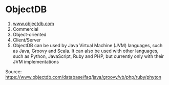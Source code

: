 # ObjectDB
1. www.objectdb.com
2. Commercial
3. Object-oriented
4. Client/Server
5. ObjectDB can be used by Java Virtual Machine (JVM) languages, such as Java, Groovy and Scala. It can also be used with other languages, such as Python, JavaScript, Ruby and PHP, but currently only with their JVM implementations

Source: https://www.objectdb.com/database/faq/java/groovy/vb/php/ruby/phyton
